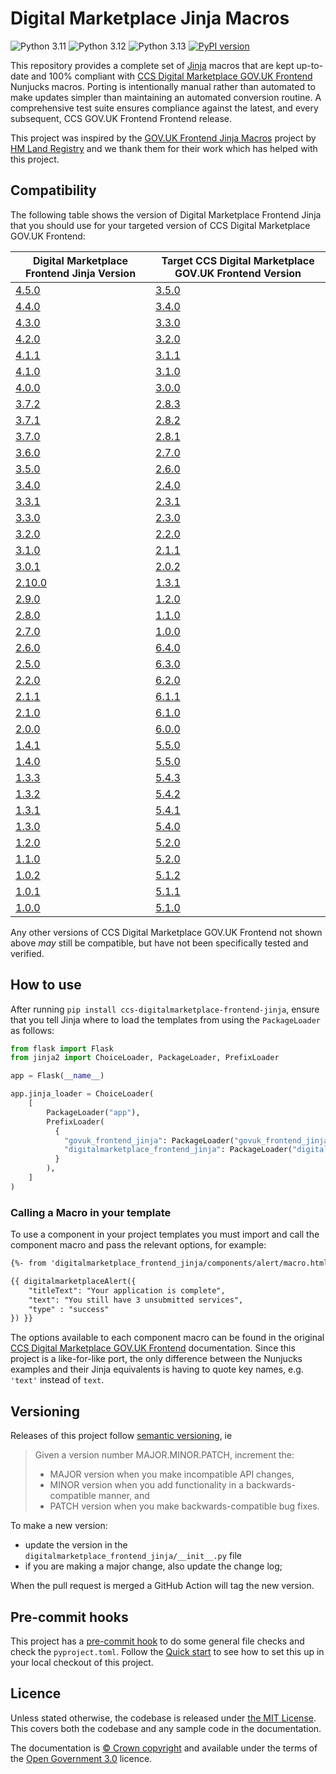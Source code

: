 Digital Marketplace Jinja Macros
=========================

![Python 3.11](https://img.shields.io/badge/python-3.11-blue.svg)
![Python 3.12](https://img.shields.io/badge/python-3.12-blue.svg)
![Python 3.13](https://img.shields.io/badge/python-3.13-blue.svg)
[![PyPI version](https://badge.fury.io/py/ccs-digitalmarketplace-frontend-jinja.svg)](https://badge.fury.io/py/ccs-digitalmarketplace-frontend-jinja)

This repository provides a complete set of [Jinja](https://jinja.palletsprojects.com/) macros that are kept up-to-date and 100% compliant with [CCS Digital Marketplace GOV.UK Frontend](https://github.com/Crown-Commercial-Service/ccs-digitalmarketplace-govuk-frontend) Nunjucks macros. Porting is intentionally manual rather than automated to make updates simpler than maintaining an automated conversion routine. A comprehensive test suite ensures compliance against the latest, and every subsequent, CCS GOV.UK Frontend Frontend release.

This project was inspired by the [GOV.UK Frontend Jinja Macros](https://github.com/LandRegistry/govuk-frontend-jinja) project by [HM Land Registry](https://github.com/LandRegistry) and we thank them for their work which has helped with this project.

## Compatibility

The following table shows the version of Digital Marketplace Frontend Jinja that you should use for your targeted version of CCS Digital Marketplace GOV.UK Frontend:

| Digital Marketplace Frontend Jinja Version | Target CCS Digital Marketplace GOV.UK Frontend Version |
| ------------------------------------------ | ------------------------------------------------------ |
| [4.5.0](https://github.com/Crown-Commercial-Service/ccs-digitalmarketplace-frontend-jinja/releases/tag/4.5.0) | [3.5.0](https://github.com/Crown-Commercial-Service/ccs-digitalmarketplace-govuk-frontend/releases/tag/v3.5.0) |
| [4.4.0](https://github.com/Crown-Commercial-Service/ccs-digitalmarketplace-frontend-jinja/releases/tag/4.4.0) | [3.4.0](https://github.com/Crown-Commercial-Service/ccs-digitalmarketplace-govuk-frontend/releases/tag/v3.4.0) |
| [4.3.0](https://github.com/Crown-Commercial-Service/ccs-digitalmarketplace-frontend-jinja/releases/tag/4.3.0) | [3.3.0](https://github.com/Crown-Commercial-Service/ccs-digitalmarketplace-govuk-frontend/releases/tag/v3.3.0) |
| [4.2.0](https://github.com/Crown-Commercial-Service/ccs-digitalmarketplace-frontend-jinja/releases/tag/4.2.0) | [3.2.0](https://github.com/Crown-Commercial-Service/ccs-digitalmarketplace-govuk-frontend/releases/tag/v3.2.0) |
| [4.1.1](https://github.com/Crown-Commercial-Service/ccs-digitalmarketplace-frontend-jinja/releases/tag/4.1.1) | [3.1.1](https://github.com/Crown-Commercial-Service/ccs-digitalmarketplace-govuk-frontend/releases/tag/v3.1.1) |
| [4.1.0](https://github.com/Crown-Commercial-Service/ccs-digitalmarketplace-frontend-jinja/releases/tag/4.1.0) | [3.1.0](https://github.com/Crown-Commercial-Service/ccs-digitalmarketplace-govuk-frontend/releases/tag/v3.1.0) |
| [4.0.0](https://github.com/Crown-Commercial-Service/ccs-digitalmarketplace-frontend-jinja/releases/tag/4.0.0) | [3.0.0](https://github.com/Crown-Commercial-Service/ccs-digitalmarketplace-govuk-frontend/releases/tag/v3.0.0) |
| [3.7.2](https://github.com/Crown-Commercial-Service/ccs-digitalmarketplace-frontend-jinja/releases/tag/3.7.2) | [2.8.3](https://github.com/Crown-Commercial-Service/ccs-digitalmarketplace-govuk-frontend/releases/tag/v2.8.3) |
| [3.7.1](https://github.com/Crown-Commercial-Service/ccs-digitalmarketplace-frontend-jinja/releases/tag/3.7.1) | [2.8.2](https://github.com/Crown-Commercial-Service/ccs-digitalmarketplace-govuk-frontend/releases/tag/v2.8.2) |
| [3.7.0](https://github.com/Crown-Commercial-Service/ccs-digitalmarketplace-frontend-jinja/releases/tag/3.7.0) | [2.8.1](https://github.com/Crown-Commercial-Service/ccs-digitalmarketplace-govuk-frontend/releases/tag/v2.8.1) |
| [3.6.0](https://github.com/Crown-Commercial-Service/ccs-digitalmarketplace-frontend-jinja/releases/tag/3.6.0) | [2.7.0](https://github.com/Crown-Commercial-Service/ccs-digitalmarketplace-govuk-frontend/releases/tag/v2.7.0) |
| [3.5.0](https://github.com/Crown-Commercial-Service/ccs-digitalmarketplace-frontend-jinja/releases/tag/3.5.0) | [2.6.0](https://github.com/Crown-Commercial-Service/ccs-digitalmarketplace-govuk-frontend/releases/tag/v2.6.0) |
| [3.4.0](https://github.com/Crown-Commercial-Service/ccs-digitalmarketplace-frontend-jinja/releases/tag/3.4.0) | [2.4.0](https://github.com/Crown-Commercial-Service/ccs-digitalmarketplace-govuk-frontend/releases/tag/v2.4.0) |
| [3.3.1](https://github.com/Crown-Commercial-Service/ccs-digitalmarketplace-frontend-jinja/releases/tag/3.3.1) | [2.3.1](https://github.com/Crown-Commercial-Service/ccs-digitalmarketplace-govuk-frontend/releases/tag/v2.3.1) |
| [3.3.0](https://github.com/Crown-Commercial-Service/ccs-digitalmarketplace-frontend-jinja/releases/tag/3.3.0) | [2.3.0](https://github.com/Crown-Commercial-Service/ccs-digitalmarketplace-govuk-frontend/releases/tag/v2.3.0) |
| [3.2.0](https://github.com/Crown-Commercial-Service/ccs-digitalmarketplace-frontend-jinja/releases/tag/3.2.0) | [2.2.0](https://github.com/Crown-Commercial-Service/ccs-digitalmarketplace-govuk-frontend/releases/tag/v2.2.0) |
| [3.1.0](https://github.com/Crown-Commercial-Service/ccs-digitalmarketplace-frontend-jinja/releases/tag/3.1.0) | [2.1.1](https://github.com/Crown-Commercial-Service/ccs-digitalmarketplace-govuk-frontend/releases/tag/v2.1.1) |
| [3.0.1](https://github.com/Crown-Commercial-Service/ccs-digitalmarketplace-frontend-jinja/releases/tag/3.0.1) | [2.0.2](https://github.com/Crown-Commercial-Service/ccs-digitalmarketplace-govuk-frontend/releases/tag/v2.0.2) |
| [2.10.0](https://github.com/Crown-Commercial-Service/ccs-digitalmarketplace-frontend-jinja/releases/tag/2.10.0) | [1.3.1](https://github.com/Crown-Commercial-Service/ccs-digitalmarketplace-govuk-frontend/releases/tag/v1.3.1) |
| [2.9.0](https://github.com/Crown-Commercial-Service/ccs-digitalmarketplace-frontend-jinja/releases/tag/2.9.0) | [1.2.0](https://github.com/Crown-Commercial-Service/ccs-digitalmarketplace-govuk-frontend/releases/tag/v1.2.0) |
| [2.8.0](https://github.com/Crown-Commercial-Service/ccs-digitalmarketplace-frontend-jinja/releases/tag/2.8.0) | [1.1.0](https://github.com/Crown-Commercial-Service/ccs-digitalmarketplace-govuk-frontend/releases/tag/v1.1.0) |
| [2.7.0](https://github.com/Crown-Commercial-Service/ccs-digitalmarketplace-frontend-jinja/releases/tag/2.7.0) | [1.0.0](https://github.com/Crown-Commercial-Service/ccs-digitalmarketplace-govuk-frontend/releases/tag/v1.0.0) |
| [2.6.0](https://github.com/Crown-Commercial-Service/ccs-digitalmarketplace-frontend-jinja/releases/tag/2.6.0) | [6.4.0](https://github.com/Crown-Commercial-Service/ccs-digitalmarketplace-govuk-frontend/releases/tag/6.4.0) |
| [2.5.0](https://github.com/Crown-Commercial-Service/ccs-digitalmarketplace-frontend-jinja/releases/tag/2.5.0) | [6.3.0](https://github.com/Crown-Commercial-Service/ccs-digitalmarketplace-govuk-frontend/releases/tag/6.3.0) |
| [2.2.0](https://github.com/Crown-Commercial-Service/ccs-digitalmarketplace-frontend-jinja/releases/tag/2.2.0) | [6.2.0](https://github.com/Crown-Commercial-Service/ccs-digitalmarketplace-govuk-frontend/releases/tag/6.2.0) |
| [2.1.1](https://github.com/Crown-Commercial-Service/ccs-digitalmarketplace-frontend-jinja/releases/tag/2.1.1) | [6.1.1](https://github.com/Crown-Commercial-Service/ccs-digitalmarketplace-govuk-frontend/releases/tag/6.1.1) |
| [2.1.0](https://github.com/Crown-Commercial-Service/ccs-digitalmarketplace-frontend-jinja/releases/tag/2.1.0) | [6.1.0](https://github.com/Crown-Commercial-Service/ccs-digitalmarketplace-govuk-frontend/releases/tag/6.1.0) |
| [2.0.0](https://github.com/Crown-Commercial-Service/ccs-digitalmarketplace-frontend-jinja/releases/tag/2.0.0) | [6.0.0](https://github.com/Crown-Commercial-Service/ccs-digitalmarketplace-govuk-frontend/releases/tag/6.0.0) |
| [1.4.1](https://github.com/Crown-Commercial-Service/ccs-digitalmarketplace-frontend-jinja/releases/tag/1.4.1) | [5.5.0](https://github.com/Crown-Commercial-Service/ccs-digitalmarketplace-govuk-frontend/releases/tag/5.5.0) |
| [1.4.0](https://github.com/Crown-Commercial-Service/ccs-digitalmarketplace-frontend-jinja/releases/tag/1.4.0) | [5.5.0](https://github.com/Crown-Commercial-Service/ccs-digitalmarketplace-govuk-frontend/releases/tag/5.5.0) |
| [1.3.3](https://github.com/Crown-Commercial-Service/ccs-digitalmarketplace-frontend-jinja/releases/tag/1.3.3) | [5.4.3](https://github.com/Crown-Commercial-Service/ccs-digitalmarketplace-govuk-frontend/releases/tag/5.4.3) |
| [1.3.2](https://github.com/Crown-Commercial-Service/ccs-digitalmarketplace-frontend-jinja/releases/tag/1.3.2) | [5.4.2](https://github.com/Crown-Commercial-Service/ccs-digitalmarketplace-govuk-frontend/releases/tag/5.4.2) |
| [1.3.1](https://github.com/Crown-Commercial-Service/ccs-digitalmarketplace-frontend-jinja/releases/tag/1.3.1) | [5.4.1](https://github.com/Crown-Commercial-Service/ccs-digitalmarketplace-govuk-frontend/releases/tag/5.4.1) |
| [1.3.0](https://github.com/Crown-Commercial-Service/ccs-digitalmarketplace-frontend-jinja/releases/tag/1.3.0) | [5.4.0](https://github.com/Crown-Commercial-Service/ccs-digitalmarketplace-govuk-frontend/releases/tag/5.4.0) |
| [1.2.0](https://github.com/Crown-Commercial-Service/ccs-digitalmarketplace-frontend-jinja/releases/tag/1.2.0) | [5.2.0](https://github.com/Crown-Commercial-Service/ccs-digitalmarketplace-govuk-frontend/releases/tag/5.2.0) |
| [1.1.0](https://github.com/Crown-Commercial-Service/ccs-digitalmarketplace-frontend-jinja/releases/tag/1.1.0) | [5.2.0](https://github.com/Crown-Commercial-Service/ccs-digitalmarketplace-govuk-frontend/releases/tag/5.2.0) |
| [1.0.2](https://github.com/Crown-Commercial-Service/ccs-digitalmarketplace-frontend-jinja/releases/tag/1.0.2) | [5.1.2](https://github.com/Crown-Commercial-Service/ccs-digitalmarketplace-govuk-frontend/releases/tag/5.1.2) |
| [1.0.1](https://github.com/Crown-Commercial-Service/ccs-digitalmarketplace-frontend-jinja/releases/tag/1.0.1) | [5.1.1](https://github.com/Crown-Commercial-Service/ccs-digitalmarketplace-govuk-frontend/releases/tag/5.1.1) |
| [1.0.0](https://github.com/Crown-Commercial-Service/ccs-digitalmarketplace-frontend-jinja/releases/tag/1.0.0) | [5.1.0](https://github.com/Crown-Commercial-Service/ccs-digitalmarketplace-govuk-frontend/releases/tag/5.1.0) |

Any other versions of CCS Digital Marketplace GOV.UK Frontend not shown above _may_ still be compatible, but have not been specifically tested and verified.

## How to use

After running `pip install ccs-digitalmarketplace-frontend-jinja`, ensure that you tell Jinja where to load the templates from using the `PackageLoader` as follows:

```python
from flask import Flask
from jinja2 import ChoiceLoader, PackageLoader, PrefixLoader

app = Flask(__name__)

app.jinja_loader = ChoiceLoader(
    [
        PackageLoader("app"),
        PrefixLoader(
          {
            "govuk_frontend_jinja": PackageLoader("govuk_frontend_jinja"),
            "digitalmarketplace_frontend_jinja": PackageLoader("digitalmarketplace_frontend_jinja"),
          }
        ),
    ]
)
```

### Calling a Macro in your template

To use a component in your project templates you must import and call the component macro and pass the relevant options, for example:

```html
{%- from 'digitalmarketplace_frontend_jinja/components/alert/macro.html' import digitalmarketplaceAlert -%}

{{ digitalmarketplaceAlert({
    "titleText": "Your application is complete",
    "text": "You still have 3 unsubmitted services",
    "type" : "success"
}) }}
```

The options available to each component macro can be found in the original [CCS Digital Marketplace GOV.UK Frontend](https://github.com/Crown-Commercial-Service/ccs-digitalmarketplace-govuk-frontend/tree/main/packages/digitalmarketplace-frontend/src/digitalmarketplace/components) documentation. Since this project is a like-for-like port, the only difference between the Nunjucks examples and their Jinja equivalents is having to quote key names, e.g. `'text'` instead of `text`.

## Versioning

Releases of this project follow [semantic versioning](http://semver.org/), ie
> Given a version number MAJOR.MINOR.PATCH, increment the:
>
> - MAJOR version when you make incompatible API changes,
> - MINOR version when you add functionality in a backwards-compatible manner, and
> - PATCH version when you make backwards-compatible bug fixes.

To make a new version:
- update the version in the `digitalmarketplace_frontend_jinja/__init__.py` file
- if you are making a major change, also update the change log;

When the pull request is merged a GitHub Action will tag the new version.

## Pre-commit hooks

This project has a [pre-commit hook][pre-commit hook] to do some general file checks and check the `pyproject.toml`.
Follow the [Quick start][pre-commit quick start] to see how to set this up in your local checkout of this project.

## Licence

Unless stated otherwise, the codebase is released under [the MIT License][mit].
This covers both the codebase and any sample code in the documentation.

The documentation is [&copy; Crown copyright][copyright] and available under the terms
of the [Open Government 3.0][ogl] licence.

[mit]: LICENCE
[copyright]: http://www.nationalarchives.gov.uk/information-management/re-using-public-sector-information/uk-government-licensing-framework/crown-copyright/
[ogl]: http://www.nationalarchives.gov.uk/doc/open-government-licence/version/3/

[pre-commit hook]: https://pre-commit.com/
[pre-commit quick start]: https://pre-commit.com/#quick-start
